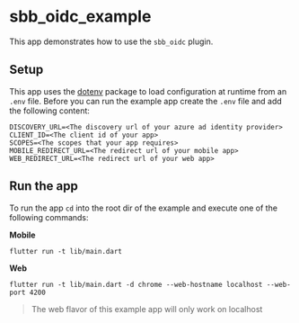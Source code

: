 # sbb_oidc_example

This app demonstrates how to use the `sbb_oidc` plugin. 

## Setup

This app uses the [dotenv] package to load configuration at runtime from an `.env` file. Before you can run the example app create the `.env` file and add the following content:

```
DISCOVERY_URL=<The discovery url of your azure ad identity provider>
CLIENT_ID=<The client id of your app>
SCOPES=<The scopes that your app requires>
MOBILE_REDIRECT_URL=<The redirect url of your mobile app>
WEB_REDIRECT_URL=<The redirect url of your web app>
```

## Run the app

To run the app `cd` into the root dir of the example and execute one of the following commands:

**Mobile**

```shell
flutter run -t lib/main.dart
```

**Web**

```shell
flutter run -t lib/main.dart -d chrome --web-hostname localhost --web-port 4200
```

> The web flavor of this example app will only work on localhost



[dotenv]: https://pub.dev/packages/flutter_dotenv
